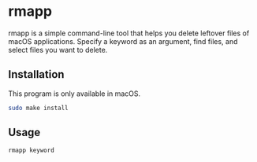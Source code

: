 # rmapp
rmapp is a simple command-line tool that helps you delete leftover files of macOS applications. Specify a keyword as an argument, find files, and select files you want to delete.

## Installation
This program is only available in macOS.
```sh
sudo make install
```

## Usage
```sh
rmapp keyword
```
